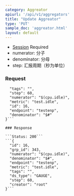 ```yaml
---
category: Aggreator
apiurl: '/api/v1/aggregators'
title: "Update Aggreator"
type: 'PUT'
sample_doc: 'aggreator.html'
layout: default
---
```


* [Session](#/authentication) Required
* numerator: 分子
* denominator: 分母
* step: 汇报周期（秒为单位）

### Request

```{
  "tags": "",
  "step": 60,
  "numerator": "$(cpu.idle)",
  "metric": "test.idle",
  "id": 16,
  "endpoint": "testenp",
  "denominator": "$#"
}```

### Response

```Status: 200```
```{
  "id": 16,
  "grp_id": 343,
  "numerator": "$(cpu.idle)",
  "denominator": "$#",
  "endpoint": "testenp",
  "metric": "test.idle",
  "tags": "",
  "ds_type": "GAUGE",
  "step": 60,
  "creator": "root"
}```
